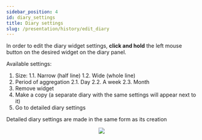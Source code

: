 ```yaml
---
sidebar_position: 4
id: diary_settings
title: Diary settings
slug: /presentation/history/edit_diary
---
```


In order to edit the diary widget settings, **click and hold** the left mouse button on the desired widget on the diary panel.

Available settings:

1. Size:
   1.1. Narrow (half line)
   1.2. Wide (whole line)
2. Period of aggregation
   2.1. Day
   2.2. A week
   2.3. Month
3. Remove widget
4. Make a copy (a separate diary with the same settings will appear next to it)
5. Go to detailed diary settings

Detailed diary settings are made in the same form as its creation

<div align="center"><img type="imgscreen" src="/WM_doc/img/presentation/diary/diaryLayout.png"/></div>
